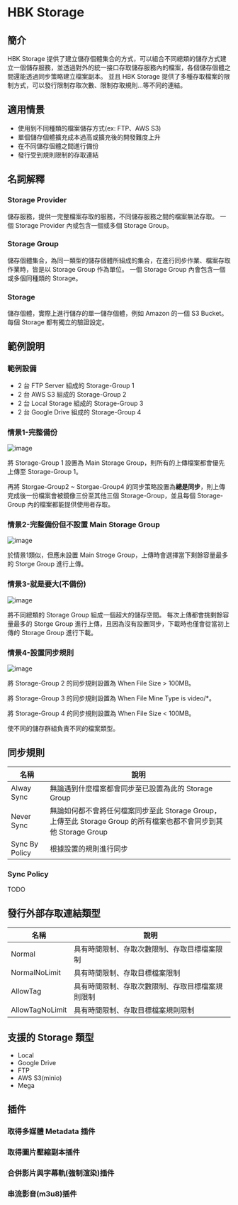 # HBK Storage

## 簡介

HBK Storage 提供了建立儲存個體集合的方式，可以組合不同總類的儲存方式建立一個儲存服務，並透過對外的統一接口存取儲存服務內的檔案，各個儲存個體之間還能透過同步策略建立檔案副本。
並且 HBK Storage 提供了多種存取檔案的限制方式，可以發行限制存取次數、限制存取規則...等不同的連結。

## 適用情景

* 使用到不同種類的檔案儲存方式(ex: FTP、AWS S3)
* 單個儲存個體擴充成本過高或擴充後的開發難度上升
* 在不同儲存個體之間進行備份
* 發行受到規則限制的存取連結

## 名詞解釋

### Storage Provider

儲存服務，提供一完整檔案存取的服務，不同儲存服務之間的檔案無法存取。
一個 Storage Provider 內或包含一個或多個 Storage Group。

### Storage Group

儲存個體集合，為同一類型的儲存個體所組成的集合，在進行同步作業、檔案存取作業時，皆是以 Storage Group 作為單位。
一個 Storage Group 內會包含一個或多個同種類的 Storage。

### Storage

儲存個體，實際上進行儲存的單一儲存個體，例如 Amazon 的一個 S3 Bucket。
每個 Storage 都有獨立的驗證設定。

## 範例說明

### 範例設備

* 2 台 FTP Server 組成的 Storage-Group 1
* 2 台 AWS S3 組成的 Storage-Group 2
* 2 台 Local Storage 組成的 Storage-Group 3
* 2 台 Google Drive 組成的 Storage-Group 4

### 情景1-完整備份

![image](https://user-images.githubusercontent.com/48483566/114438887-ea4d5d00-9bfa-11eb-86b1-527d15b0a902.png)

將 Storage-Group 1 設置為 Main Storage Group，則所有的上傳檔案都會優先上傳至 Storage-Group 1。

再將 Storgae-Group2 ~ Storgae-Group4 的同步策略設置為**總是同步**，則上傳完成後一份檔案會被鏡像三份至其他三個 Storage-Group，並且每個 Storage-Group 內的檔案都能提供使用者存取。

### 情景2-完整備份但不設置 Main Storage Group

![image](https://user-images.githubusercontent.com/48483566/114439708-df46fc80-9bfb-11eb-9698-2155262ebe3b.png)

於情景1類似，但應未設置 Main Stroge Group，上傳時會選擇當下剩餘容量最多的 Storge Group 進行上傳。

### 情景3-就是要大(不備份)

![image](https://user-images.githubusercontent.com/48483566/114439959-27feb580-9bfc-11eb-9753-364eb33b4fd0.png)

將不同總類的 Storage Group 組成一個超大的儲存空間。
每次上傳都會挑剩餘容量最多的 Storge Group 進行上傳，且因為沒有設置同步，下載時也僅會從當初上傳的 Storage Group 進行下載。

### 情景4-設置同步規則

![image](https://user-images.githubusercontent.com/48483566/114440234-78761300-9bfc-11eb-9407-b7ad41103f9b.png)

將 Storage-Group 2 的同步規則設置為 When File Size > 100MB。

將 Storage-Group 3 的同步規則設置為 When File Mine Type is video/*。

將 Storage-Group 4 的同步規則設置為 When File Size < 100MB。

使不同的儲存群組負責不同的檔案類型。

## 同步規則

| 名稱 | 說明 |
| -------- | -------- |
| Alway Sync | 無論遇到什麼檔案都會同步至已設置為此的 Storage Group |
| Never Sync | 無論如何都不會將任何檔案同步至此 Storage Group，上傳至此 Storage Group 的所有檔案也都不會同步到其他 Storage Group|
| Sync By Policy | 根據設置的規則進行同步 |

### Sync Policy

TODO

## 發行外部存取連結類型

| 名稱 | 說明 |
| -------- | -------- |
| Normal | 具有時間限制、存取次數限制、存取目標檔案限制 |
| NormalNoLimit | 具有時間限制、存取目標檔案限制 |
| AllowTag | 具有時間限制、存取次數限制、存取目標檔案規則限制 |
| AllowTagNoLimit | 具有時間限制、存取目標檔案規則限制 |

## 支援的 Storage 類型

* Local
* Google Drive
* FTP
* AWS S3(minio)
* Mega

## 插件

### 取得多媒體 Metadata 插件

### 取得圖片壓縮副本插件

### 合併影片與字幕軌(強制渲染)插件

### 串流影音(m3u8)插件

